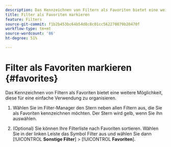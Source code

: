 ```yaml
---
description: Das Kennzeichnen von Filtern als Favoriten bietet eine weitere Möglichkeit, diese für eine einfache Verwendung zu organisieren.
title: Filter als Favoriten markieren
feature: Filters
source-git-commit: f1b2b453bc64b54d8c8c01cc562270879b20470f
workflow-type: tm+mt
source-wordcount: '86'
ht-degree: 51%

---
```


# Filter als Favoriten markieren {#favorites}

Das Kennzeichnen von Filtern als Favoriten bietet eine weitere Möglichkeit, diese für eine einfache Verwendung zu organisieren.

1. Wählen Sie im Filter-Manager den Stern neben allen Filtern aus, die Sie als Favoriten kennzeichnen möchten. Der Stern wird gelb, wenn Sie ihn auswählen.

1. (Optional) Sie können Ihre Filterliste nach Favoriten sortieren. Wählen Sie in der linken Leiste das Symbol Filter aus und wählen Sie dann [!UICONTROL **Sonstige Filter**] > [!UICONTROL **Favoriten**].